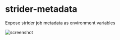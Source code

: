 strider-metadata
===========

Expose strider job metadata as environment variables

![screenshot](http://cl.ly/image/3U130f073V3P/Screen%20Shot%202014-08-06%20at%2011.00.46%20PM.png)
